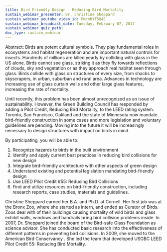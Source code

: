 ```yaml
---
title: Bird Friendly Design - Reducing Bird Mortality
sustain_webinar_presenter: Dr. Christine Sheppard
sustain_webinar_youtube_video_id: PmcmHYT5O4E
sustain_webinar_broadcast_date: Tuesday, February 07, 2017
sustain_webinar_quiz_path:
doc_type: sustain_webinar
---
```


Abstract: Birds are potent cultural symbols. They play fundamental roles in ecosystems and habitat regeneration and are important natural controls for insects. Hundreds of millions are killed yearly by colliding with glass in the US alone. Birds cannot see glass, striking it as they fly towards reflections of clouds, sky and vegetation or as they approach real habitat seen through glass. Birds collide with glass on structures of every size, from shacks to skyscrapers, in urban, suburban and rural area. Advances in technology are increasing use of glass curtain walls and other large glass features, increasing the rate of mortality.

Until recently, this problem has been almost unrecognized as an issue of sustainability. However, the Green Building Council has responded by adding a Pilot Credit, Reducing Bird Mortality, to the LEED rating system. Toronto, San Francisco, Oakland and the state of Minnesota now mandate bird-friendly construction in some cases and more legislation and voluntary guidelines are pending. Moving into the future it will be increasingly necessary to design structures with impact on birds in mind.

By participating, you will be able to:

1. Recognize hazards to birds in the built environment
2. Identify and apply current best practices in reducing bird collisions for new design
3. Integrate bird-friendly architecture with other aspects of green design
4. Understand existing and potential legislation mandating bird-friendly design
5. Use LEED Pilot Credit #55: Reducing Bird Collisions
6. Find and utilize resources on bird-friendly construction, including research reports, case studies, materials and guidelines.

Christine Sheppard earned her B.A. and Ph.D. at Cornell. Her first job was at the Bronx Zoo, where she started as intern, and ended as Curator of Birds. Zoos deal with of their buildings causing mortality of wild birds and glass exhibit walls, windows and handrails bring bird collision problems inside. In 2007, Dr. Sheppard joined the board of the Bird-safe Glass Foundation as science advisor. She has conducted basic research into the effectiveness of different patterns in preventing bird collisions. In 2009, she moved to the American Bird Conservancy . She led the team that developed USGBC LEED Pilot Credit 55: Reducing Bird Mortality.
